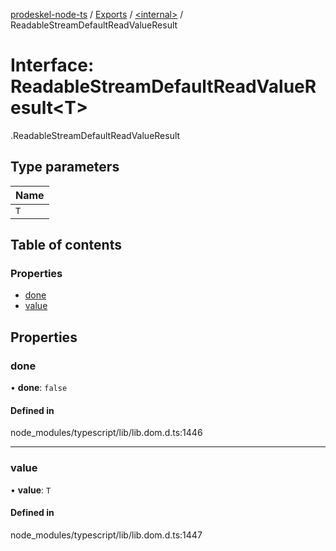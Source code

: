 [prodeskel-node-ts](../README.md) / [Exports](../modules.md) / [<internal\>](../modules/internal_.md) / ReadableStreamDefaultReadValueResult

# Interface: ReadableStreamDefaultReadValueResult<T\>

[<internal>](../modules/internal_.md).ReadableStreamDefaultReadValueResult

## Type parameters

| Name |
| :------ |
| `T` |

## Table of contents

### Properties

- [done](internal_.ReadableStreamDefaultReadValueResult.md#done)
- [value](internal_.ReadableStreamDefaultReadValueResult.md#value)

## Properties

### done

• **done**: ``false``

#### Defined in

node_modules/typescript/lib/lib.dom.d.ts:1446

___

### value

• **value**: `T`

#### Defined in

node_modules/typescript/lib/lib.dom.d.ts:1447
